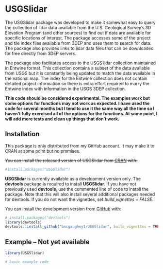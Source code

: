 
<!-- README.md is generated from README.Rmd. Please edit that file -->

# USGSlidar

<!-- badges: start -->

<!-- badges: end -->

The USGSlidar package was developed to make it somewhat easy to query
the collection of lidar data available from the U.S. Geological Survey’s
3D Elevation Program (and other sources) to find out if data are
available for specific locations of interest. The package accesses some
of the project and tile index files available from 3DEP and uses them to
search for data. The package also provides links to lidar data files
that can be downloaded for free directly from 3DEP servers.

The package also facilitates access to the USGS lidar collection
maintained in Entwine format. This collection contains a subset of the
data available from USGS but it is constantly being updated to match the
data available in the national map. The index for the Entwine collection
does not contain detailed project information so there is extra effort
required to marry the Entwine index with information in the USGS 3DEP
collection.

**This code should be considered experimental. The examples work but
some options for functions may not work as expected. I have used the
code for several months but I tend to use it the same way all the time
so I haven’t fully exercised all of the options for the functions. At
some point, I will add more tests and clean up things that don’t work.**

## Installation

This package is only distributed from my GitHub account. It may make it
to CRAN at some point but no promises.

~~You can install the released version of USGSlidar from
[CRAN](https://CRAN.R-project.org) with:~~

``` r
#install.packages("USGSlidar")
```

**USGSlidar** is currently available as a development version only. The
**devtools** package is required to install **USGSlidar**. If you have
not previously used **devtools**, use the commented line of code to
install the package. Note that this will also install several additional
packages needed for devtools. If you do not want the vignettes, set
*build\_vignettes = FALSE*.

You can install the development version from
[GitHub](https://github.com/) with:

``` r
# install.packages("devtools")
library(devtools)
devtools::install_github("bmcgaughey1/USGSlidar", build_vignettes = TRUE)
```

## Example – Not yet available

``` r
library(USGSlidar)

# basic example code
```
